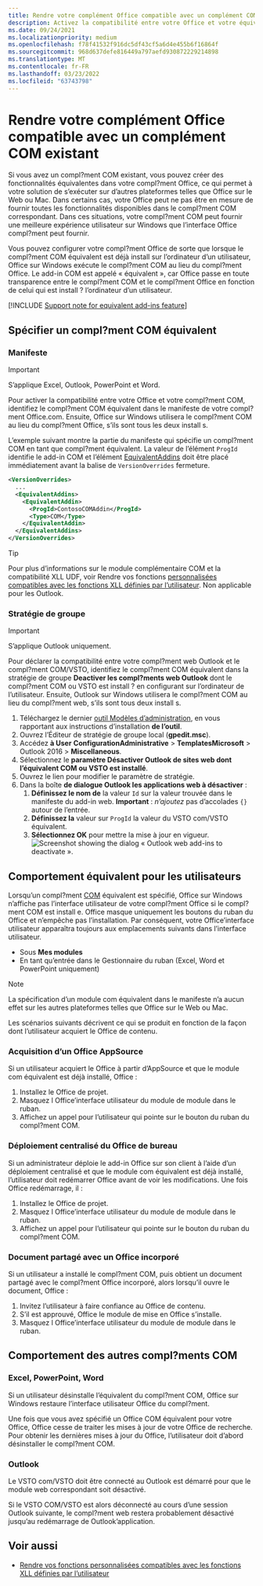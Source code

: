```yaml
---
title: Rendre votre complément Office compatible avec un complément COM existant
description: Activez la compatibilité entre votre Office et votre équivalent COM.
ms.date: 09/24/2021
ms.localizationpriority: medium
ms.openlocfilehash: f78f41532f916dc5df43cf5a6d4e455b6f16864f
ms.sourcegitcommit: 968d637defe816449a797aefd930872229214898
ms.translationtype: MT
ms.contentlocale: fr-FR
ms.lasthandoff: 03/23/2022
ms.locfileid: "63743798"
---
```

# <a name="make-your-office-add-in-compatible-with-an-existing-com-add-in"></a>Rendre votre complément Office compatible avec un complément COM existant

Si vous avez un compl?ment COM existant, vous pouvez créer des fonctionnalités équivalentes dans votre compl?ment Office, ce qui permet à votre solution de s’exécuter sur d’autres plateformes telles que Office sur le Web ou Mac. Dans certains cas, votre Office peut ne pas être en mesure de fournir toutes les fonctionnalités disponibles dans le compl?ment COM correspondant. Dans ces situations, votre compl?ment COM peut fournir une meilleure expérience utilisateur sur Windows que l’interface Office compl?ment peut fournir.

Vous pouvez configurer votre compl?ment Office de sorte que lorsque le compl?ment COM équivalent est déjà install sur l’ordinateur d’un utilisateur, Office sur Windows exécute le compl?ment COM au lieu du compl?ment Office. Le add-in COM est appelé « équivalent », car Office passe en toute transparence entre le compl?ment COM et le compl?ment Office en fonction de celui qui est install ? l’ordinateur d’un utilisateur.

[!INCLUDE [Support note for equivalent add-ins feature](../includes/equivalent-add-in-support-note.md)]

## <a name="specify-an-equivalent-com-add-in"></a>Spécifier un compl?ment COM équivalent

### <a name="manifest"></a>Manifeste

> [!IMPORTANT]
> S’applique Excel, Outlook, PowerPoint et Word.

Pour activer la compatibilité entre votre Office et votre compl?ment COM, identifiez le compl?ment COM équivalent dans le manifeste de votre compl?[](add-in-manifests.md)ment Office.com. Ensuite, Office sur Windows utilisera le compl?ment COM au lieu du compl?ment Office, s’ils sont tous les deux install s.

L’exemple suivant montre la partie du manifeste qui spécifie un compl?ment COM en tant que compl?ment équivalent. La valeur de l’élément `ProgId` identifie le add-in COM et l’élément [EquivalentAddins](../reference/manifest/equivalentaddins.md) doit être placé immédiatement avant la balise de `VersionOverrides` fermeture.

```xml
<VersionOverrides>
  ...
  <EquivalentAddins>
    <EquivalentAddin>
      <ProgId>ContosoCOMAddin</ProgId>
      <Type>COM</Type>
    </EquivalentAddin>
  </EquivalentAddins>
</VersionOverrides>
```

> [!TIP]
> Pour plus d’informations sur le module complémentaire COM et la compatibilité XLL UDF, voir Rendre vos fonctions [personnalisées compatibles avec les fonctions XLL définies par l’utilisateur](../excel/make-custom-functions-compatible-with-xll-udf.md). Non applicable pour les Outlook.

### <a name="group-policy"></a>Stratégie de groupe

> [!IMPORTANT]
> S’applique Outlook uniquement.

Pour déclarer la compatibilité entre votre compl?ment web Outlook et le compl?ment COM/VSTO, identifiez le compl?ment COM équivalent dans la stratégie de groupe **Deactiver les compl?ments web Outlook** dont le compl?ment COM ou VSTO est install ? en configurant sur l’ordinateur de l’utilisateur. Ensuite, Outlook sur Windows utilisera le compl?ment COM au lieu du compl?ment web, s’ils sont tous deux install s.

1. Téléchargez le dernier [outil Modèles d’administration](https://www.microsoft.com/download/details.aspx?id=49030), en vous rapportant aux instructions d’installation **de l’outil**.
1. Ouvrez l’Éditeur de stratégie de groupe local (**gpedit.msc**).
1. Accédez **à User** **ConfigurationAdministrative** >  **TemplatesMicrosoft**  >  Outlook 2016  > **Miscellaneous**.
1. Sélectionnez le **paramètre Désactiver Outlook de sites web dont l’équivalent COM ou VSTO est installé**.
1. Ouvrez le lien pour modifier le paramètre de stratégie.
1. Dans la boîte **de dialogue Outlook les applications web à désactiver** :
    1. **Définissez le nom de** la valeur `Id` sur la valeur trouvée dans le manifeste du add-in web. **Important** : *n’ajoutez* pas d’accolades `{}` autour de l’entrée.
    1. **Définissez la** valeur sur `ProgId` la valeur du VSTO com/VSTO équivalent.
    1. **Sélectionnez OK** pour mettre la mise à jour en vigueur.
    ![Screenshot showing the dialog « Outlook web add-ins to deactivate ».](../images/outlook-deactivate-gpo-dialog.png)

## <a name="equivalent-behavior-for-users"></a>Comportement équivalent pour les utilisateurs

Lorsqu’un compl?ment [COM](#specify-an-equivalent-com-add-in) équivalent est spécifié, Office sur Windows n’affiche pas l’interface utilisateur de votre compl?ment Office si le compl?ment COM est install e. Office masque uniquement les boutons du ruban du Office et n’empêche pas l’installation. Par conséquent, votre Office’interface utilisateur apparaîtra toujours aux emplacements suivants dans l’interface utilisateur.

- Sous **Mes modules**
- En tant qu’entrée dans le Gestionnaire du ruban (Excel, Word et PowerPoint uniquement)

> [!NOTE]
> La spécification d’un module com équivalent dans le manifeste n’a aucun effet sur les autres plateformes telles que Office sur le Web ou Mac.

Les scénarios suivants décrivent ce qui se produit en fonction de la façon dont l’utilisateur acquiert le Office de contenu.

### <a name="appsource-acquisition-of-an-office-add-in"></a>Acquisition d’un Office AppSource

Si un utilisateur acquiert le Office à partir d’AppSource et que le module com équivalent est déjà installé, Office :

1. Installez le Office de projet.
2. Masquez l Office’interface utilisateur du module de module dans le ruban.
3. Affichez un appel pour l’utilisateur qui pointe sur le bouton du ruban du compl?ment COM.

### <a name="centralized-deployment-of-office-add-in"></a>Déploiement centralisé du Office de bureau

Si un administrateur déploie le add-in Office sur son client à l’aide d’un déploiement centralisé et que le module com équivalent est déjà installé, l’utilisateur doit redémarrer Office avant de voir les modifications. Une fois Office redémarrage, il :

1. Installez le Office de projet.
2. Masquez l Office’interface utilisateur du module de module dans le ruban.
3. Affichez un appel pour l’utilisateur qui pointe sur le bouton du ruban du compl?ment COM.

### <a name="document-shared-with-embedded-office-add-in"></a>Document partagé avec un Office incorporé

Si un utilisateur a installé le compl?ment COM, puis obtient un document partagé avec le compl?ment Office incorporé, alors lorsqu’il ouvre le document, Office :

1. Invitez l’utilisateur à faire confiance au Office de contenu.
2. S’il est approuvé, Office le module de mise en Office s’installe.
3. Masquez l Office’interface utilisateur du module de module dans le ruban.

## <a name="other-com-add-in-behavior"></a>Comportement des autres compl?ments COM

### <a name="excel-powerpoint-word"></a>Excel, PowerPoint, Word

Si un utilisateur désinstalle l’équivalent du compl?ment COM, Office sur Windows restaure l’interface utilisateur Office du compl?ment.

Une fois que vous avez spécifié un Office COM équivalent pour votre Office, Office cesse de traiter les mises à jour de votre Office de recherche. Pour obtenir les dernières mises à jour du Office, l’utilisateur doit d’abord désinstaller le compl?ment COM.

### <a name="outlook"></a>Outlook

Le VSTO com/VSTO doit être connecté au Outlook est démarré pour que le module web correspondant soit désactivé.

Si le VSTO COM/VSTO est alors déconnecté au cours d’une session Outlook suivante, le compl?ment web restera probablement désactivé jusqu’au redémarrage de Outlook’application.

## <a name="see-also"></a>Voir aussi

- [Rendre vos fonctions personnalisées compatibles avec les fonctions XLL définies par l’utilisateur](../excel/make-custom-functions-compatible-with-xll-udf.md)
